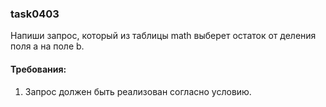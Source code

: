 
### task0403

Напиши запрос, который из таблицы math выберет остаток от деления поля a на поле b.


#### Требования:
1.	Запрос должен быть реализован согласно условию.

